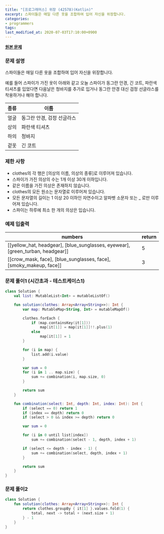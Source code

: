 ```yaml
---
title: "[프로그래머스] 위장 (42578)(Kotlin)"
excerpt: 스파이들은 매일 다른 옷을 조합하여 입어 자신을 위장합니다.
categories:
- programmers
tags:
last_modified_at: 2020-07-03T17:10:00+0900
---
```


**[원본 문제](https://programmers.co.kr/learn/courses/30/lessons/42578)**

### 문제 설명

스파이들은 매일 다른 옷을 조합하여 입어 자신을 위장합니다.

예를 들어 스파이가 가진 옷이 아래와 같고 오늘 스파이가 동그란 안경, 긴 코트, 파란색 티셔츠를 입었다면 다음날은 청바지를 추가로 입거나 동그란 안경 대신 검정 선글라스를 착용하거나 해야 합니다.

|종류|이름|
|-|-|
|얼굴|동그란 안경, 검정 선글라스|
|상의|파란색 티셔츠|
|하의|청바지|
|겉옷|긴 코트|

### 제한 사항

  * clothes의 각 행은 [의상의 이름, 의상의 종류]로 이루어져 있습니다.
  * 스파이가 가진 의상의 수는 1개 이상 30개 이하입니다.
  * 같은 이름을 가진 의상은 존재하지 않습니다.
  * clothes의 모든 원소는 문자열로 이루어져 있습니다.
  * 모든 문자열의 길이는 1 이상 20 이하인 자연수이고 알파벳 소문자 또는 _ 로만 이루어져 있습니다.
  * 스파이는 하루에 최소 한 개의 의상은 입습니다.


### 예제 입출력

|numbers|return|
|-----|-----|
|[[yellow_hat, headgear], [blue_sunglasses, eyewear], [green_turban, headgear]]|5|
|[[crow_mask, face], [blue_sunglasses, face], [smoky_makeup, face]]|3|

### 문제 풀이1 (시간초과 - 테스트케이스1)

```kotlin
class Solution {
    val list: MutableList<Int> = mutableListOf()

    fun solution(clothes: Array<Array<String>>): Int {
        var map: MutableMap<String, Int> = mutableMapOf()

        clothes.forEach {
            if (map.containsKey(it[1]))
                map[it[1]] = map[it[1]]!!.plus(1)
            else
                map[it[1]] = 1
        }

        for (i in map) {
            list.add(i.value)
        }

        var sum = 0
        for (i in 1 .. map.size) {
            sum += combination(i, map.size, 0)
        }

        return sum
    }

    fun combination(select: Int, depth: Int, index: Int): Int {
        if (select == 0) return 1
        if (index == depth) return 0
        if (select > 0 && index >= depth) return 0

        var sum = 0

        for (i in 0 until list[index])
            sum += combination(select - 1, depth, index + 1)

        if (select <= depth - index - 1) {
            sum += combination(select, depth, index + 1)
        }

        return sum
    }
}
```

### 문제 풀이2
```kotlin
class Solution {
    fun solution(clothes: Array<Array<String>>): Int {
        return clothes.groupBy { it[1] }.values.fold(1) {
            total, next -> total + (next.size + 1)
        } - 1
    }
}
```
